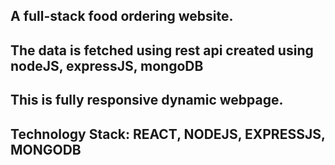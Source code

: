 ## A full-stack food ordering website.
## The data is fetched using rest api created using nodeJS, expressJS, mongoDB
## This is fully responsive dynamic webpage.
## Technology Stack: REACT, NODEJS, EXPRESSJS, MONGODB
